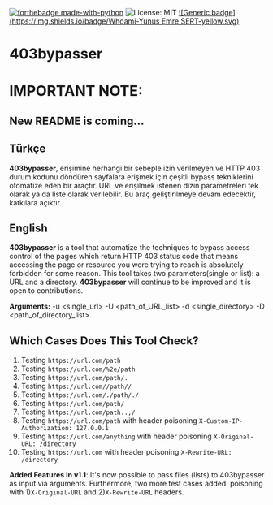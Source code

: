 [![forthebadge made-with-python](http://ForTheBadge.com/images/badges/made-with-python.svg)](https://www.python.org/)
![License: MIT](https://img.shields.io/badge/License-MIT-blue.svg)
[![Generic badge](https://img.shields.io/badge/Whoami-Yunus Emre SERT-yellow.svg)](https://shields.io/)

# 403bypasser

# IMPORTANT NOTE:
## New README is coming...

## Türkçe
**403bypasser**, erişimine herhangi bir sebeple izin verilmeyen ve HTTP 403 durum kodunu döndüren sayfalara erişmek için çeşitli bypass tekniklerini otomatize eden bir araçtır. URL ve erişilmek istenen dizin parametreleri tek olarak ya da liste olarak verilebilir. Bu araç geliştirilmeye devam edecektir, katkılara açıktır. 

## English 

**403bypasser** is a tool that automatize the techniques to bypass access control of the pages which return HTTP 403 status code that means accessing the page or resource you were trying to reach is absolutely forbidden for some reason. This tool takes two parameters(single or list): a URL and a directory. **403bypasser** will continue to be improved and it is open to contributions.

**Arguments:**
-u <single_url>
-U <path_of_URL_list>
-d <single_directory>
-D <path_of_directory_list>



## Which Cases Does This Tool Check?
 1. Testing `https://url.com/path`
 2. Testing `https://url.com/%2e/path`
 3. Testing `https://url.com/path/.`
 4. Testing `https://url.com//path//`
 5. Testing `https://url.com/./path/./`
 6. Testing `https://url.com/path/`
 7. Testing `https://url.com/path..;/`
 8. Testing `https://url.com/path` with header poisoning `X-Custom-IP-Authorization: 127.0.0.1`
 9. Testing `https://url.com/anything` with header poisoning `X-Original-URL: /directory`
10. Testing `https://url.com` with header poisoning `X-Rewrite-URL: /directory`

**Added Features in v1.1**: It's now possible to pass files (lists) to 403bypasser as input via arguments. Furthermore, two more test cases added: 
poisoning with 1)`X-Original-URL` and 2)`X-Rewrite-URL` headers. 
